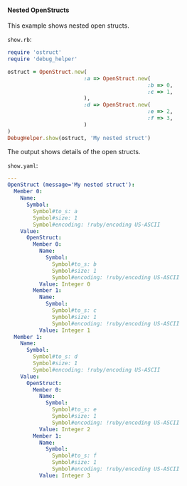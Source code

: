#### Nested OpenStructs

This example shows nested open structs.

```show.rb```:
```ruby
require 'ostruct'
require 'debug_helper'

ostruct = OpenStruct.new(
                        :a => OpenStruct.new(
                                            :b => 0,
                                            :c => 1,
                        ),
                        :d => OpenStruct.new(
                                            :e => 2,
                                            :f => 3,
                        )
)
DebugHelper.show(ostruct, 'My nested struct')
```

The output shows details of the open structs.

```show.yaml```:
```yaml
---
OpenStruct (message='My nested struct'):
  Member 0:
    Name:
      Symbol:
        Symbol#to_s: a
        Symbol#size: 1
        Symbol#encoding: !ruby/encoding US-ASCII
    Value:
      OpenStruct:
        Member 0:
          Name:
            Symbol:
              Symbol#to_s: b
              Symbol#size: 1
              Symbol#encoding: !ruby/encoding US-ASCII
          Value: Integer 0
        Member 1:
          Name:
            Symbol:
              Symbol#to_s: c
              Symbol#size: 1
              Symbol#encoding: !ruby/encoding US-ASCII
          Value: Integer 1
  Member 1:
    Name:
      Symbol:
        Symbol#to_s: d
        Symbol#size: 1
        Symbol#encoding: !ruby/encoding US-ASCII
    Value:
      OpenStruct:
        Member 0:
          Name:
            Symbol:
              Symbol#to_s: e
              Symbol#size: 1
              Symbol#encoding: !ruby/encoding US-ASCII
          Value: Integer 2
        Member 1:
          Name:
            Symbol:
              Symbol#to_s: f
              Symbol#size: 1
              Symbol#encoding: !ruby/encoding US-ASCII
          Value: Integer 3
```
